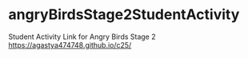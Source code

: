 # angryBirdsStage2StudentActivity
Student Activity Link for Angry Birds Stage 2
 https://agastya474748.github.io/c25/
